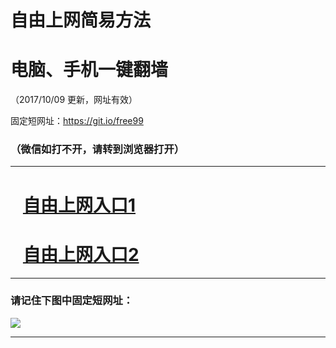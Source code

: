 ﻿# 自由上网简易方法

# 电脑、手机一键翻墙

（2017/10/09 更新，网址有效）

固定短网址：https://git.io/free99

### （微信如打不开，请转到浏览器打开）


***





# &nbsp;&nbsp; <a href="http://ft2345032754.fwq-tz-1001.info/fwqtz01.html?t=100900110385 " target="_blank">自由上网入口1</a>
# &nbsp;&nbsp; <a href="http://ft1173028373.fwq-tz-1002.info/fwqtz02.html?t=10090017104 " target="_blank">自由上网入口2</a>
***

### 请记住下图中固定短网址：

<img src="https://s3-us-west-2.amazonaws.com/fwq-1001/yjfq-20170905okok.png" /> 


***

